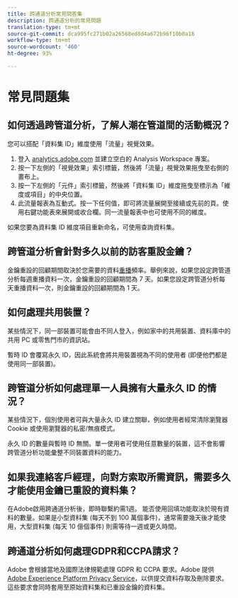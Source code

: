 ```yaml
---
title: 跨通道分析常見問答集
description: 跨通道分析的常見問題
translation-type: tm+mt
source-git-commit: dca995fc271b02a26568ed8d4a672b96f10b0a18
workflow-type: tm+mt
source-wordcount: '460'
ht-degree: 93%

---
```



# 常見問題集

## 如何透過跨管道分析，了解人潮在管道間的活動概況？

您可以搭配「資料集 ID」維度使用「流量」視覺效果。

1. 登入 [analytics.adobe.com](https://analytics.adobe.com) 並建立空白的 Analysis Workspace 專案。
2. 按一下左側的「視覺效果」索引標籤，然後將「流量」視覺效果拖曳至右側的畫布上。
3. 按一下左側的「元件」索引標籤，然後將「資料集 ID」維度拖曳至標示為「維度或項目」的中央位置。
4. 此流量報表為互動式。按一下任何值，即可將流量展開至接續或先前的頁。使用右鍵功能表來展開或收合欄。同一流量報表中也可使用不同的維度。

如果您要為資料集 ID 維度項目重新命名，可使用查詢資料集。

## 跨管道分析會針對多久以前的訪客重設金鑰？

金鑰重設的回顧期間取決於您需要的資料[重播](replay.md)頻率。舉例來說，如果您設定跨管道分析每週重播資料一次，金鑰重設的回顧期間為 7 天。如果您設定跨管道分析每天重播資料一次，則金鑰重設的回顧期間為 1 天。

## 如何處理共用裝置？

某些情況下，同一部裝置可能會由不同人登入，例如家中的共用裝置、資料庫中的共用 PC 或零售門市的資訊站。

暫時 ID 會覆寫永久 ID，因此系統會將共用裝置視為不同的使用者 (即便他們都是使用同一部裝置)。

## 跨管道分析如何處理單一人員擁有大量永久 ID 的情況？

某些情況下，個別使用者可與大量永久 ID 建立關聯，例如使用者經常清除瀏覽器 Cookie 或使用瀏覽器的私密/無痕模式。

永久 ID 的數量與暫時 ID 無關。單一使用者可使用任意數量的裝置，這不會影響跨管道分析功能彙整不同裝置資料的能力。

## 如果我連絡客戶經理，向對方索取所需資訊，需要多久才能使用金鑰已重設的資料集？

在Adobe啟用跨通道分析後，即時聯繫約需1週。 能否使用回填功能取決於現有資料的數量。如果是小型資料集 (每天不到 100 萬個事件)，通常需要幾天後才能使用，大型資料集 (每天 10 億個事件) 則需等待一週或更久時間。

## 跨通道分析如何處理GDPR和CCPA請求？

Adobe 會根據當地及國際法律規範處理 GDPR 和 CCPA 要求。Adobe 提供 [Adobe Experience Platform Privacy Service](https://experienceleague.adobe.com/docs/experience-platform/privacy/home.html)，以供提交資料存取及刪除要求。這些要求會同時套用至原始資料集和已重設金鑰的資料集。
